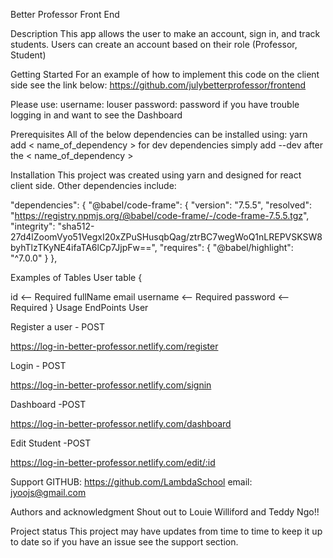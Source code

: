 Better Professor Front End

Description
This app allows the user to make an account, sign in, and track students. Users can create an account based on their role (Professor, Student)

Getting Started
For an example of how to implement this code on the client side see the link below: https://github.com/julybetterprofessor/frontend

Please use: 
username: louser
password: password
if you have trouble logging in and want to see the Dashboard

Prerequisites
All of the below dependencies can be installed using:
yarn add < name_of_dependency >
for dev dependencies simply add --dev after the < name_of_dependency >

Installation
This project was created using yarn and designed for react client side. Other dependencies include:

  "dependencies": {
    "@babel/code-frame": {
      "version": "7.5.5",
      "resolved": "https://registry.npmjs.org/@babel/code-frame/-/code-frame-7.5.5.tgz",
      "integrity": "sha512-27d4lZoomVyo51VegxI20xZPuSHusqbQag/ztrBC7wegWoQ1nLREPVSKSW8byhTlzTKyNE4ifaTA6lCp7JjpFw==",
      "requires": {
        "@babel/highlight": "^7.0.0"
      }
    },


Examples of Tables
User table {

id <-- Required
fullName
email
username <-- Required
password <-- Required }
Usage
EndPoints
User

Register a user - POST

https://log-in-better-professor.netlify.com/register

Login - POST

https://log-in-better-professor.netlify.com/signin


Dashboard -POST

https://log-in-better-professor.netlify.com/dashboard

Edit Student -POST

https://log-in-better-professor.netlify.com/edit/:id

Support
GITHUB: https://github.com/LambdaSchool 
email: jyoojs@gmail.com

Authors and acknowledgment
Shout out to Louie Williford and Teddy Ngo!!

Project status
This project may have updates from time to time to keep it up to date so if you have an issue see the support section.